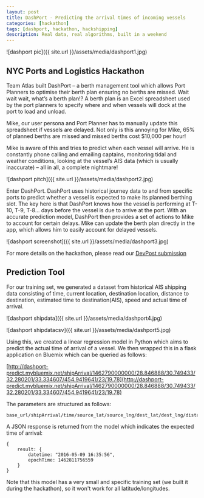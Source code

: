 ```yaml
---
layout: post
title: DashPort - Predicting the arrival times of incoming vessels
categories: [hackathon]
tags: [dashport, hackathon, hackshipping]
description: Real data, real algorithms, built in a weekend
---
```


![dashport pic]({{ site.url }}/assets/media/dashport1.jpg)  

## NYC Ports and Logistics Hackathon
Team Atlas built DashPort – a berth management tool which allows Port Planners to optimise their berth plan ensuring no berths are missed. Wait wait wait, what’s a berth plan!? A berth plan is an Excel spreadsheet used by the port planners to specify where and when vessels will dock at the port to load and unload.  

Mike, our user persona and Port Planner has to manually update this spreadsheet if vessels are delayed. Not only is this annoying for Mike, 65% of planned berths are missed and missed berths cost $10,000 per hour!  

Mike is aware of this and tries to predict when each vessel will arrive. He is constantly phone calling and emailing captains, monitoring tidal and weather conditions, looking at the vessel’s AIS data (which is usually inaccurate) – all in all, a complete nightmare!

![dashport pitch]({{ site.url }}/assets/media/dashport2.jpg) 

Enter DashPort. DashPort uses historical journey data to and from specific ports to predict whether a vessel is expected to make its planned berthing slot. The key here is that DashPort knows how the vessel is performing at T-10, T-9, T-8… days before the vessel is due to arrive at the port. With an accurate prediction model, DashPort then provides a set of actions to Mike to account for certain delays. Mike can update the berth plan directly in the app, which allows him to easily account for delayed vessels.

![dashport screenshot]({{ site.url }}/assets/media/dashport3.jpg) 

For more details on the hackathon, please read our [DevPost submission](https://devpost.com/software/dashport)

## Prediction Tool

For our training set, we generated a dataset from historical AIS shipping data consisting of time, current location, destination location, distance to destination, estimated time to destination(AIS), speed and actual time of arrival.

![dashport shipdata]({{ site.url }}/assets/media/dashport4.jpg) 

![dashport shipdatacsv]({{ site.url }}/assets/media/dashport5.jpg)

Using this, we created a linear regression model in Python which aims to predict the actual time of arrival of a vessel. We then wrapped this in a flask application on Bluemix which can be queried as follows:

[http://dashport-predict.mybluemix.net/shipArrival/1462790000000/28.846888/30.749433/32.280201/33.334607/454.9419641/23/19.78](http://dashport-predict.mybluemix.net/shipArrival/1462790000000/28.846888/30.749433/32.280201/33.334607/454.9419641/23/19.78)

The parameters are structured as follows:
```
base_url/shipArrival/time/source_lat/source_lng/dest_lat/dest_lng/distance_to_dest/speed/time_to_dest
```

A JSON response is returned from the model which indicates the expected time of arrival:

```(json)
{
    result: {
        datetime: "2016-05-09 16:35:56",
        epochTime: 1462811756559
    }
}
```
Note that this model has a very small and specific training set (we built it during the hackathon), so it won't work for all latitude/longitudes.


